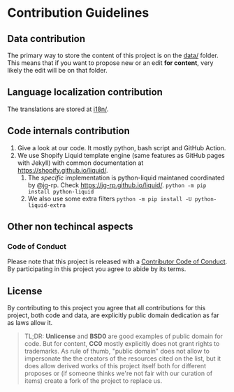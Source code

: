 # Contribution Guidelines

## Data contribution

The primary way to store the content of this project is on the [data/](data/) folder.
This means that if you want to propose new or an edit **for content**,
very likely the edit will be on that folder.

## Language localization contribution

The translations are stored at [i18n/](i18n/).

## Code internals contribution

1. Give a look at our code. It mostly python, bash script and GitHub Action.
2. We use Shopify Liquid template engine (same features as GitHub pages with Jekyll)
   with common documentation at https://shopify.github.io/liquid/.
   1. The _specific_ implementation is python-liquid maintaned coordinated by @jg-rp.
      Check <https://jg-rp.github.io/liquid/>. `python -m pip install python-liquid`
   2. We also use some extra filters `python -m pip install -U python-liquid-extra`

## Other non techincal aspects

### Code of Conduct
Please note that this project is released with a [Contributor Code of Conduct](.github/CODE_OF_CONDUCT.md).
By participating in this project you agree to abide by its terms.

## License
By contributing to this project you agree that all contributions for this project,
both code and data, are explicitly public domain dedication as far as laws allow it.

> TL;DR: **Unlicense** and **BSD0** are good examples of public domain for code.
> But for content, **CC0** mostly explicitly does not grant rights to trademarks.
> As rule of thumb,
> "public domain" does not allow to impersonate the the creators of the resources cited on the list,
> but it does allow derived works of this project itself both for different
> proposes or (if someone thinks we're not fair with our curation of items)
> create a fork of the project to replace us.


<!--
@TODO maybe comment these
      - Testing https://github.com/panoply/vscode-liquid
-->